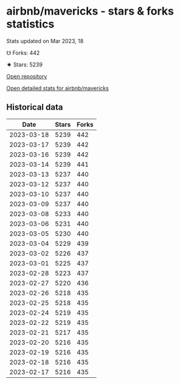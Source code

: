 # airbnb/mavericks - stars & forks statistics

Stats updated on Mar 2023, 18

☋ Forks: 442

★ Stars: 5239

[Open repository](https://github.com/airbnb/mavericks)

[Open detailed stats for airbnb/mavericks](https://reviewgithub.com/rep/airbnb/mavericks)

## Historical data
| Date | Stars | Forks |
|------|-------|-------|
| 2023-03-18 | 5239 | 442 | 
| 2023-03-17 | 5239 | 442 | 
| 2023-03-16 | 5239 | 442 | 
| 2023-03-14 | 5239 | 441 | 
| 2023-03-13 | 5237 | 440 | 
| 2023-03-12 | 5237 | 440 | 
| 2023-03-10 | 5237 | 440 | 
| 2023-03-09 | 5237 | 440 | 
| 2023-03-08 | 5233 | 440 | 
| 2023-03-06 | 5231 | 440 | 
| 2023-03-05 | 5230 | 440 | 
| 2023-03-04 | 5229 | 439 | 
| 2023-03-02 | 5226 | 437 | 
| 2023-03-01 | 5225 | 437 | 
| 2023-02-28 | 5223 | 437 | 
| 2023-02-27 | 5220 | 436 | 
| 2023-02-26 | 5218 | 435 | 
| 2023-02-25 | 5218 | 435 | 
| 2023-02-24 | 5219 | 435 | 
| 2023-02-22 | 5219 | 435 | 
| 2023-02-21 | 5217 | 435 | 
| 2023-02-20 | 5216 | 435 | 
| 2023-02-19 | 5216 | 435 | 
| 2023-02-18 | 5216 | 435 | 
| 2023-02-17 | 5216 | 435 | 

